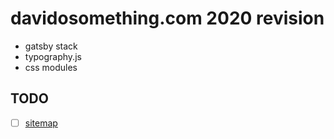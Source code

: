 # davidosomething.com 2020 revision

- gatsby stack
- typography.js
- css modules

## TODO

- [ ] [sitemap](https://www.gatsbyjs.org/packages/gatsby-plugin-sitemap/?=)
